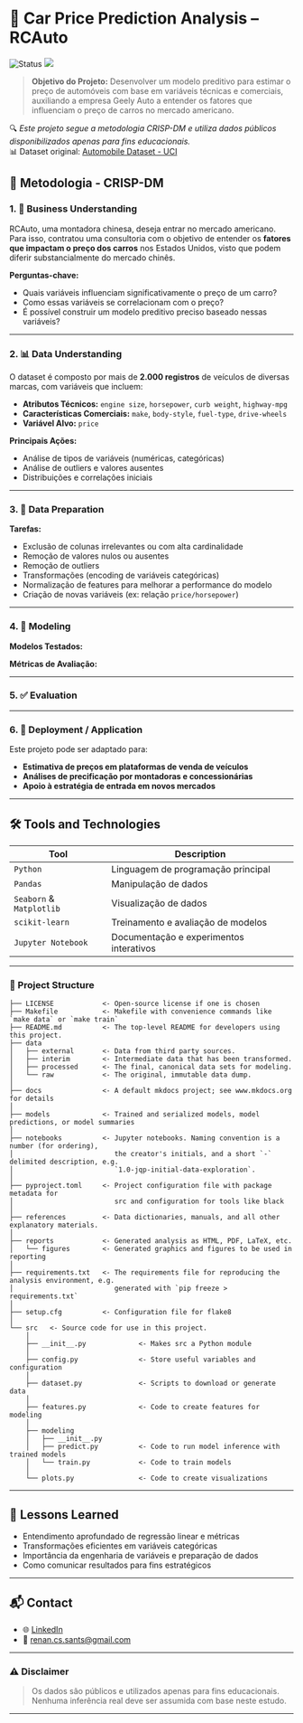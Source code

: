 # 🚗 Car Price Prediction Analysis – RCAuto

![Status](https://img.shields.io/badge/Status-Em%20Desenvolvimento-orange.svg) <a target="_blank" href="https://cookiecutter-data-science.drivendata.org/">
    <img src="https://img.shields.io/badge/CCDS-Project%20template-328F97?logo=cookiecutter" />
</a>

> **Objetivo do Projeto:** 
> Desenvolver um modelo preditivo para estimar o preço de automóveis com base em variáveis técnicas e comerciais, auxiliando a empresa  Geely Auto a entender os fatores que influenciam o preço de carros no mercado americano.


🔍 *Este projeto segue a metodologia CRISP-DM e utiliza dados públicos disponibilizados apenas para fins educacionais.*  
📊 Dataset original: [Automobile Dataset - UCI](https://archive.ics.uci.edu/dataset/10/automobile)


## 🧭 Metodologia - CRISP-DM

### 1. 🧠 Business Understanding

RCAuto, uma montadora chinesa, deseja entrar no mercado americano. Para isso, contratou uma consultoria com o objetivo de entender os **fatores que impactam o preço dos carros** nos Estados Unidos, visto que podem diferir substancialmente do mercado chinês.

**Perguntas-chave:**
- Quais variáveis influenciam significativamente o preço de um carro?
- Como essas variáveis se correlacionam com o preço?
- É possível construir um modelo preditivo preciso baseado nessas variáveis?

---

### 2. 📊 Data Understanding

O dataset é composto por mais de **2.000 registros** de veículos de diversas marcas, com variáveis que incluem:

- **Atributos Técnicos:** `engine size`, `horsepower`, `curb weight`, `highway-mpg`
- **Características Comerciais:** `make`, `body-style`, `fuel-type`, `drive-wheels`
- **Variável Alvo:** `price`

**Principais Ações:**
- Análise de tipos de variáveis (numéricas, categóricas)
- Análise de outliers e valores ausentes
- Distribuições e correlações iniciais

---

### 3. 🧹 Data Preparation

**Tarefas:**

- Exclusão de colunas irrelevantes ou com alta cardinalidade
- Remoção de valores nulos ou ausentes
- Remoção de outliers 
- Transformações (encoding de variáveis categóricas)
- Normalização de features para melhorar a performance do modelo
- Criação de novas variáveis (ex: relação `price/horsepower`)

---

### 4. 🧠 Modeling

**Modelos Testados:**

**Métricas de Avaliação:**

---

### 5. ✅ Evaluation


---

### 6. 🚀 Deployment / Application

Este projeto pode ser adaptado para:

- **Estimativa de preços em plataformas de venda de veículos**
- **Análises de precificação por montadoras e concessionárias**
- **Apoio à estratégia de entrada em novos mercados**

---

## 🛠️ Tools and Technologies

| Tool | Description |
|------------|-----------|
| `Python` | Linguagem de programação principal |
| `Pandas` | Manipulação de dados |
| `Seaborn` & `Matplotlib` | Visualização de dados |
| `scikit-learn` | Treinamento e avaliação de modelos |
| `Jupyter Notebook` | Documentação e experimentos interativos |

---

### 📁 Project Structure

```
├── LICENSE            <- Open-source license if one is chosen
├── Makefile           <- Makefile with convenience commands like `make data` or `make train`
├── README.md          <- The top-level README for developers using this project.
├── data
│   ├── external       <- Data from third party sources.
│   ├── interim        <- Intermediate data that has been transformed.
│   ├── processed      <- The final, canonical data sets for modeling.
│   └── raw            <- The original, immutable data dump.
│
├── docs               <- A default mkdocs project; see www.mkdocs.org for details
│
├── models             <- Trained and serialized models, model predictions, or model summaries
│
├── notebooks          <- Jupyter notebooks. Naming convention is a number (for ordering),
│                         the creator's initials, and a short `-` delimited description, e.g.
│                         `1.0-jqp-initial-data-exploration`.
│
├── pyproject.toml     <- Project configuration file with package metadata for 
│                         src and configuration for tools like black
│
├── references         <- Data dictionaries, manuals, and all other explanatory materials.
│
├── reports            <- Generated analysis as HTML, PDF, LaTeX, etc.
│   └── figures        <- Generated graphics and figures to be used in reporting
│
├── requirements.txt   <- The requirements file for reproducing the analysis environment, e.g.
│                         generated with `pip freeze > requirements.txt`
│
├── setup.cfg          <- Configuration file for flake8
│
└── src   <- Source code for use in this project.
    │
    ├── __init__.py             <- Makes src a Python module
    │
    ├── config.py               <- Store useful variables and configuration
    │
    ├── dataset.py              <- Scripts to download or generate data
    │
    ├── features.py             <- Code to create features for modeling
    │
    ├── modeling                
    │   ├── __init__.py 
    │   ├── predict.py          <- Code to run model inference with trained models          
    │   └── train.py            <- Code to train models
    │
    └── plots.py                <- Code to create visualizations
```
---

## 📌 Lessons Learned


- Entendimento aprofundado de regressão linear e métricas
- Transformações eficientes em variáveis categóricas
- Importância da engenharia de variáveis e preparação de dados
- Como comunicar resultados para fins estratégicos

---

## 📬 Contact

- 🌐 [LinkedIn](https://www.linkedin.com/in/renan-cardoso-8323b151/)
- 📧 renan.cs.sants@gmail.com

---

### ⚠️ Disclaimer
> Os dados são públicos e utilizados apenas para fins educacionais. Nenhuma inferência real deve ser assumida com base neste estudo.


--------

